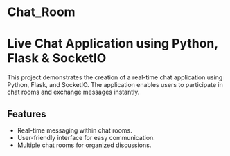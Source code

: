 # Chat_Room
# Live Chat Application using Python, Flask & SocketIO

This project demonstrates the creation of a real-time chat application using Python, Flask, and SocketIO. The application enables users to participate in chat rooms and exchange messages instantly.

## Features

- Real-time messaging within chat rooms.
- User-friendly interface for easy communication.
- Multiple chat rooms for organized discussions.
